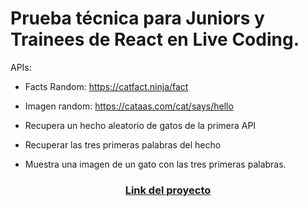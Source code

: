 # Prueba técnica para Juniors y Trainees de React en Live Coding.

APIs:
 - Facts Random: https://catfact.ninja/fact
 - Imagen random: https://cataas.com/cat/says/hello

 - Recupera un hecho aleatorio de gatos de la primera API
 - Recuperar las tres primeras palabras del hecho
 - Muestra una imagen de un gato con las tres primeras palabras.

<h3 align="center"><a href="https://cat-facts-and-photos.netlify.app/">Link del proyecto</a></h3>
 
